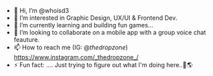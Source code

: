 - 👋 Hi, I’m @whoisd3
- 👀 I’m interested in Graphic Design, UX/UI & Frontend Dev.
- 🌱 I’m currently learning and building fun games...
- 💞️ I’m looking to collaborate on a mobile app with a group voice chat feauture.
- 📫 How to reach me (IG: @_thedropzone_) <https://www.instagram.com/_thedropzone_/>
- ⚡ Fun fact: .... Just trying to figure out what I'm doing here..🤣🌎
<!---
whoisd3/whoisd3 is a ✨ special ✨ repository because its `README.md` (this file) appears on your GitHub profile.
You can click the Preview link to take a look at your changes.
--->
